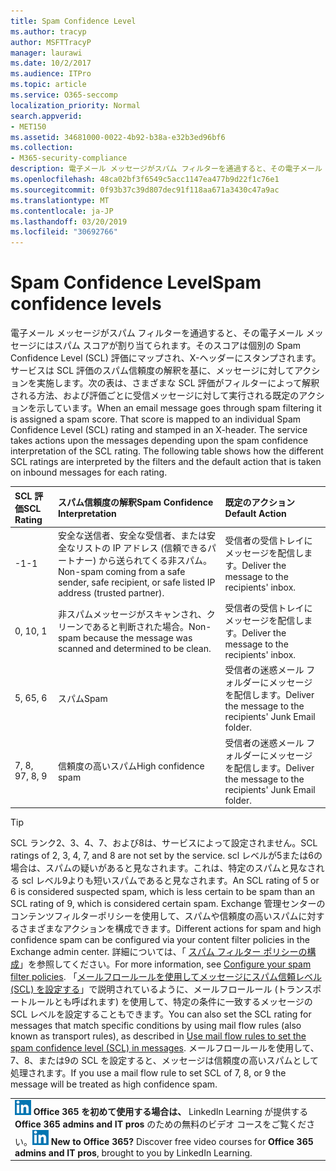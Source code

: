 ```yaml
---
title: Spam Confidence Level
ms.author: tracyp
author: MSFTTracyP
manager: laurawi
ms.date: 10/2/2017
ms.audience: ITPro
ms.topic: article
ms.service: O365-seccomp
localization_priority: Normal
search.appverid:
- MET150
ms.assetid: 34681000-0022-4b92-b38a-e32b3ed96bf6
ms.collection:
- M365-security-compliance
description: 電子メール メッセージがスパム フィルターを通過すると、その電子メール メッセージにはスパム スコアが割り当てられます。そのスコアは個別の Spam Confidence Level (SCL) 評価にマップされ、X-ヘッダーにスタンプされます。サービスは SCL 評価のスパム信頼度の解釈を基に、メッセージに対してアクションを実施します。次の表は、さまざまな SCL 評価がフィルターによって解釈される方法、および評価ごとに受信メッセージに対して実行される既定のアクションを示しています。
ms.openlocfilehash: 48ca02bf3f6549c5acc1147ea477b9d22f1c76e1
ms.sourcegitcommit: 0f93b37c39d807dec91f118aa671a3430c47a9ac
ms.translationtype: MT
ms.contentlocale: ja-JP
ms.lasthandoff: 03/20/2019
ms.locfileid: "30692766"
---
```

# <a name="spam-confidence-levels"></a><span data-ttu-id="1d6a4-106">Spam Confidence Level</span><span class="sxs-lookup"><span data-stu-id="1d6a4-106">Spam confidence levels</span></span>

<span data-ttu-id="1d6a4-p102">電子メール メッセージがスパム フィルターを通過すると、その電子メール メッセージにはスパム スコアが割り当てられます。そのスコアは個別の Spam Confidence Level (SCL) 評価にマップされ、X-ヘッダーにスタンプされます。サービスは SCL 評価のスパム信頼度の解釈を基に、メッセージに対してアクションを実施します。次の表は、さまざまな SCL 評価がフィルターによって解釈される方法、および評価ごとに受信メッセージに対して実行される既定のアクションを示しています。</span><span class="sxs-lookup"><span data-stu-id="1d6a4-p102">When an email message goes through spam filtering it is assigned a spam score. That score is mapped to an individual Spam Confidence Level (SCL) rating and stamped in an X-header. The service takes actions upon the messages depending upon the spam confidence interpretation of the SCL rating. The following table shows how the different SCL ratings are interpreted by the filters and the default action that is taken on inbound messages for each rating.</span></span>
  
|<span data-ttu-id="1d6a4-111">**SCL 評価**</span><span class="sxs-lookup"><span data-stu-id="1d6a4-111">**SCL Rating**</span></span>|<span data-ttu-id="1d6a4-112">**スパム信頼度の解釈**</span><span class="sxs-lookup"><span data-stu-id="1d6a4-112">**Spam Confidence Interpretation**</span></span>|<span data-ttu-id="1d6a4-113">**既定のアクション**</span><span class="sxs-lookup"><span data-stu-id="1d6a4-113">**Default Action**</span></span>|
|:-----|:-----|:-----|
|<span data-ttu-id="1d6a4-114">-1</span><span class="sxs-lookup"><span data-stu-id="1d6a4-114">-1</span></span>|<span data-ttu-id="1d6a4-115">安全な送信者、安全な受信者、または安全なリストの IP アドレス (信頼できるパートナー) から送られてくる非スパム。</span><span class="sxs-lookup"><span data-stu-id="1d6a4-115">Non-spam coming from a safe sender, safe recipient, or safe listed IP address (trusted partner).</span></span>|<span data-ttu-id="1d6a4-116">受信者の受信トレイにメッセージを配信します。</span><span class="sxs-lookup"><span data-stu-id="1d6a4-116">Deliver the message to the recipients' inbox.</span></span>|
|<span data-ttu-id="1d6a4-117">0, 1</span><span class="sxs-lookup"><span data-stu-id="1d6a4-117">0, 1</span></span>|<span data-ttu-id="1d6a4-118">非スパムメッセージがスキャンされ、クリーンであると判断された場合。</span><span class="sxs-lookup"><span data-stu-id="1d6a4-118">Non-spam because the message was scanned and determined to be clean.</span></span>|<span data-ttu-id="1d6a4-119">受信者の受信トレイにメッセージを配信します。</span><span class="sxs-lookup"><span data-stu-id="1d6a4-119">Deliver the message to the recipients' inbox.</span></span>|
|<span data-ttu-id="1d6a4-120">5, 6</span><span class="sxs-lookup"><span data-stu-id="1d6a4-120">5, 6</span></span>|<span data-ttu-id="1d6a4-121">スパム</span><span class="sxs-lookup"><span data-stu-id="1d6a4-121">Spam</span></span>|<span data-ttu-id="1d6a4-122">受信者の迷惑メール フォルダーにメッセージを配信します。</span><span class="sxs-lookup"><span data-stu-id="1d6a4-122">Deliver the message to the recipients' Junk Email folder.</span></span>|
|<span data-ttu-id="1d6a4-123">7, 8, 9</span><span class="sxs-lookup"><span data-stu-id="1d6a4-123">7, 8, 9</span></span>|<span data-ttu-id="1d6a4-124">信頼度の高いスパム</span><span class="sxs-lookup"><span data-stu-id="1d6a4-124">High confidence spam</span></span>|<span data-ttu-id="1d6a4-125">受信者の迷惑メール フォルダーにメッセージを配信します。</span><span class="sxs-lookup"><span data-stu-id="1d6a4-125">Deliver the message to the recipients' Junk Email folder.</span></span>|
   
> [!TIP]
> <span data-ttu-id="1d6a4-126">SCL ランク2、3、4、7、および8は、サービスによって設定されません。</span><span class="sxs-lookup"><span data-stu-id="1d6a4-126">SCL ratings of 2, 3, 4, 7, and 8 are not set by the service.</span></span> <span data-ttu-id="1d6a4-127">scl レベルが5または6の場合は、スパムの疑いがあると見なされます。これは、特定のスパムと見なされる scl レベル9よりも短いスパムであると見なされます。</span><span class="sxs-lookup"><span data-stu-id="1d6a4-127">An SCL rating of 5 or 6 is considered suspected spam, which is less certain to be spam than an SCL rating of 9, which is considered certain spam.</span></span> <span data-ttu-id="1d6a4-128">Exchange 管理センターのコンテンツフィルターポリシーを使用して、スパムや信頼度の高いスパムに対するさまざまなアクションを構成できます。</span><span class="sxs-lookup"><span data-stu-id="1d6a4-128">Different actions for spam and high confidence spam can be configured via your content filter policies in the Exchange admin center.</span></span> <span data-ttu-id="1d6a4-129">詳細については、「 [スパム フィルター ポリシーの構成](configure-your-spam-filter-policies.md)」を参照してください。</span><span class="sxs-lookup"><span data-stu-id="1d6a4-129">For more information, see [Configure your spam filter policies](configure-your-spam-filter-policies.md).</span></span> <span data-ttu-id="1d6a4-130">「[メールフロールールを使用してメッセージにスパム信頼レベル (SCL) を設定する](use-mail-flow-rules-to-set-the-spam-confidence-level-scl-in-messages.md)」で説明されているように、メールフロールール (トランスポートルールとも呼ばれます) を使用して、特定の条件に一致するメッセージの SCL レベルを設定することもできます。</span><span class="sxs-lookup"><span data-stu-id="1d6a4-130">You can also set the SCL rating for messages that match specific conditions by using mail flow rules (also known as transport rules), as described in [Use mail flow rules to set the spam confidence level (SCL) in messages](use-mail-flow-rules-to-set-the-spam-confidence-level-scl-in-messages.md).</span></span> <span data-ttu-id="1d6a4-131">メールフロールールを使用して、7、8、または9の SCL を設定すると、メッセージは信頼度の高いスパムとして処理されます。</span><span class="sxs-lookup"><span data-stu-id="1d6a4-131">If you use a mail flow rule to set SCL of 7, 8, or 9 the message will be treated as high confidence spam.</span></span> 
  
||
|:-----|
|<span data-ttu-id="1d6a4-p104">![LinkedIn Learning の小さいアイコン](media/eac8a413-9498-4220-8544-1e37d1aaea13.png) **Office 365 を初めて使用する場合は、**         LinkedIn Learning が提供する **Office 365 admins and IT pros** のための無料のビデオ コースをご覧ください。</span><span class="sxs-lookup"><span data-stu-id="1d6a4-p104">![The short icon for LinkedIn Learning](media/eac8a413-9498-4220-8544-1e37d1aaea13.png) **New to Office 365?**         Discover free video courses for **Office 365 admins and IT pros**, brought to you by LinkedIn Learning.</span></span>|
   

